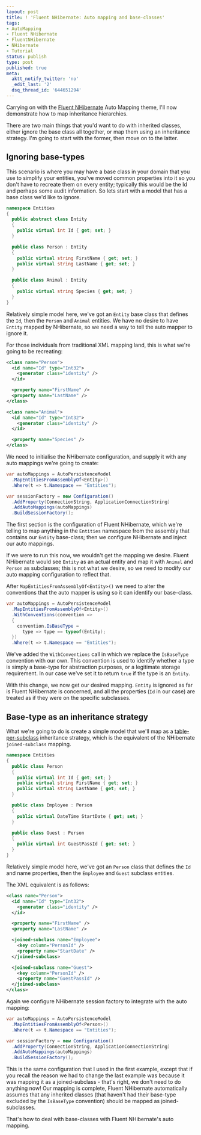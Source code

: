 ```yaml
---
layout: post
title: ! 'Fluent NHibernate: Auto mapping and base-classes'
tags:
- AutoMapping
- Fluent NHibernate
- FluentNHibernate
- NHibernate
- Tutorial
status: publish
type: post
published: true
meta:
  aktt_notify_twitter: 'no'
  _edit_last: '2'
  dsq_thread_id: '644651294'
---
```

Carrying on with the [Fluent NHibernate](http://www.fluentnhibernate.org) Auto Mapping theme, I'll now demonstrate how to map inheritance hierarchies.

There are two main things that you'd want to do with inherited classes, either ignore the base class all together, or map them using an inheritance strategy. I'm going to start with the former, then move on to the latter.

<!-- more -->

## Ignoring base-types

This scenario is where you may have a base class in your domain that you use to simplify your entities, you've moved common properties into it so you don't have to recreate them on every entity; typically this would be the Id and perhaps some audit information. So lets start with a model that has a base class we'd like to ignore.

``` csharp
namespace Entities
{
  public abstract class Entity
  {
    public virtual int Id { get; set; }
  }

  public class Person : Entity
  {
    public virtual string FirstName { get; set; }
    public virtual string LastName { get; set; }
  }

  public class Animal : Entity
  {
    public virtual string Species { get; set; }
  }
}
```

Relatively simple model here, we've got an `Entity` base class that defines the `Id`, then the `Person` and `Animal` entities. We have no desire to have `Entity` mapped by NHibernate, so we need a way to tell the auto mapper to ignore it.

For those individuals from traditional XML mapping land, this is what we're going to be recreating:

``` xml
<class name="Person">
  <id name="Id" type="Int32">
    <generator class="identity" />
  </id>

  <property name="FirstName" />
  <property name="LastName" />
</class>

<class name="Animal">
  <id name="Id" type="Int32">
    <generator class="identity" />
  </id>

  <property name="Species" />
</class>
```

We need to initialise the NHibernate configuration, and supply it with any auto mappings we're going to create:

``` csharp
var autoMappings = AutoPersistenceModel  
  .MapEntitiesFromAssemblyOf<Entity>()  
  .Where(t => t.Namespace == "Entities");  

var sessionFactory = new Configuration()  
  .AddProperty(ConnectionString, ApplicationConnectionString)  
  .AddAutoMappings(autoMappings)  
  .BuildSessionFactory();
```

The first section is the configuration of Fluent NHibernate, which we're telling to map anything in the `Entities` namespace from the assembly that contains our `Entity` base-class; then we configure NHibernate and inject our auto mappings.

If we were to run this now, we wouldn't get the mapping we desire. Fluent NHibernate would see `Entity` as an actual entity and map it with `Animal` and `Person` as subclasses; this is not what we desire, so we need to modify our auto mapping configuration to reflect that.

After `MapEntitiesFromAssemblyOf<Entity>()` we need to alter the conventions that the auto mapper is using so it can identify our base-class.

``` csharp
var autoMappings = AutoPersistenceModel  
  .MapEntitiesFromAssemblyOf<Entity>()
  .WithConventions(convention =>
  {
    convention.IsBaseType =
      type => type == typeof(Entity);
  })
  .Where(t => t.Namespace == "Entities");
```

We've added the `WithConventions` call in which we replace the `IsBaseType` convention with our own. This convention is used to identify whether a type is simply a base-type for abstraction purposes, or a legitimate storage requirement. In our case we've set it to return `true` if the type is an `Entity`.

With this change, we now get our desired mapping. `Entity` is ignored as far is Fluent NHibernate is concerned, and all the properties (`Id` in our case) are treated as if they were on the specific subclasses.

<h2 id='basetype_as_an_inheritance_strategy'>Base-type as an inheritance strategy</h2>

What we're going to do is create a simple model that we'll map as a [table-per-subclass](http://www.hibernate.org/hib_docs/nhibernate/html/inheritance.html) inheritance strategy, which is the equivalent of the NHibernate `joined-subclass` mapping.

``` csharp
namespace Entities
{
  public class Person
  {
    public virtual int Id { get; set; }
    public virtual string FirstName { get; set; }
    public virtual string LastName { get; set; }
  }

  public class Employee : Person
  {
    public virtual DateTime StartDate { get; set; }
  }

  public class Guest : Person
  {
    public virtual int GuestPassId { get; set; }
  }
}
```

Relatively simple model here, we've got an `Person` class that defines the `Id` and name properties, then the `Employee` and `Guest` subclass entities.

The XML equivalent is as follows:

``` xml
<class name="Person">
  <id name="Id" type="Int32">
    <generator class="identity" />
  </id>

  <property name="FirstName" />
  <property name="LastName" />

  <joined-subclass name="Employee">
    <key column="PersonId" />
    <property name="StartDate" />
  </joined-subclass>

  <joined-subclass name="Guest">
    <key column="PersonId" />
    <property name="GuestPassId" />
  </joined-subclass>
</class>
```

Again we configure NHibernate session factory to integrate with the auto mapping:

``` csharp
var autoMappings = AutoPersistenceModel  
  .MapEntitiesFromAssemblyOf<Person>()  
  .Where(t => t.Namespace == "Entities");  

var sessionFactory = new Configuration()  
  .AddProperty(ConnectionString, ApplicationConnectionString)  
  .AddAutoMappings(autoMappings)  
  .BuildSessionFactory();
```

This is the same configuration that I used in the first example, except that if you recall the reason we had to change the last example was because it was mapping it as a joined-subclass - that's right, we don't need to do anything now! Our mapping is complete, Fluent NHibernate automatically assumes that any inherited classes (that haven't had their base-type excluded by the `IsBaseType` convention) should be mapped as joined-subclasses.

That's how to deal with base-classes with Fluent NHibernate's auto mapping.
